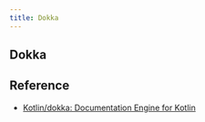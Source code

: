 ```yaml
---
title: Dokka
---
```


## Dokka


## Reference
* [Kotlin/dokka: Documentation Engine for Kotlin](https://github.com/Kotlin/dokka)
